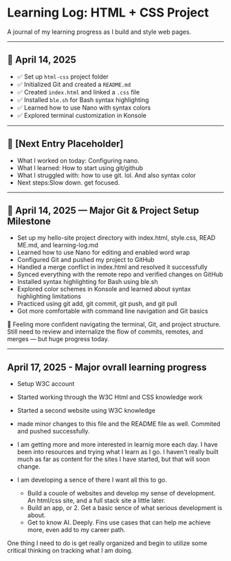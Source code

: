 # Learning Log: HTML + CSS Project

A journal of my learning progress as I build and style web pages.

---

## 📅 April 14, 2025

- ✅ Set up `html-css` project folder
- ✅ Initialized Git and created a `README.md`
- ✅ Created `index.html` and linked a `.css` file
- ✅ Installed `ble.sh` for Bash syntax highlighting
- ✅ Learned how to use Nano with syntax colors
- ✅ Explored terminal customization in Konsole

---

## 📅 [Next Entry Placeholder]

- What I worked on today: Configuring nano.
- What I learned: How to start using git/github
- What I struggled with: how to use git. lol. And also syntax color 
- Next steps:Slow down. get focused.

---

## 📅 April 14, 2025 — Major Git & Project Setup Milestone

- Set up my hello-site project directory with index.html, style.css, READ  ME.md, and learning-log.md
- Learned how to use Nano for editing and enabled word wrap
- Configured Git and pushed my project to GitHub
- Handled a merge conflict in index.html and resolved it successfully
- Synced everything with the remote repo and verified changes on GitHub
- Installed syntax highlighting for Bash using ble.sh
- Explored color schemes in Konsole and learned about syntax highlighting  limitations
- Practiced using git add, git commit, git push, and git pull
- Got more comfortable with command line navigation and Git basics

🧠 Feeling more confident navigating the terminal, Git, and project structure. Still need to review and internalize the flow of commits, remotes, and merges — but huge progress today.

---

## April 17, 2025 - Major ovrall learning progress

- Setup W3C account
- Started working through the W3C Html and CSS knowledge work
- Started a second website using W3C knowledge
- made minor changes to this file and the README file as well. Commited and 
pushed successfully.

- I am getting more and more interested in learnig more each day. I have been 
into resources and trying what I learn as I go. I haven't really built much as 
far as content for the sites I have started, but that will soon change.
- I am developing a sence of there I want all this to go. 
    * Build a couole of websites and develop my sense of development. An 
html/css site, and a full stack site a little later.
    * Build an app, or 2. Get a basic sence of what serious development is 
about.
    * Get to know AI. Deeply. Fins use cases that can help me achieve more, 
even add to my career path.

One thing I need to do is get really organized and begin to utilize some 
critical thinking on tracking what I am doing.
